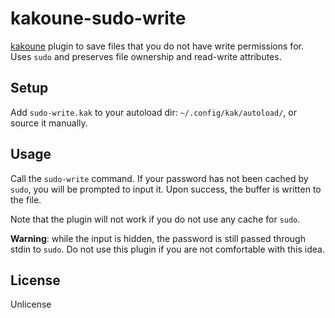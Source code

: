 # kakoune-sudo-write

[kakoune](http://kakoune.org) plugin to save files that you do not have write permissions for. Uses `sudo` and preserves file ownership and read-write attributes.

## Setup

Add `sudo-write.kak` to your autoload dir: `~/.config/kak/autoload/`, or source it manually.

## Usage

Call the `sudo-write` command. If your password has not been cached by `sudo`, you will be prompted to input it. Upon success, the buffer is written to the file.

Note that the plugin will not work if you do not use any cache for `sudo`.

**Warning**: while the input is hidden, the password is still passed through stdin to `sudo`. Do not use this plugin if you are not comfortable with this idea.

## License

Unlicense
